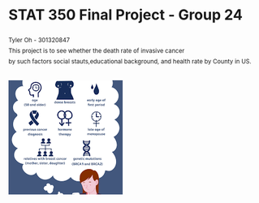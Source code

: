 # STAT 350 Final Project - Group 24
<sub>
Tyler Oh - 301320847<br/>
This project is to see whether the death rate of invasive cancer<br/>
by such factors social stauts,educational background, and health rate by County in US.
</sub><br/><br/>



![alt text](https://github.com/tylero-sfu/final-project/blob/main/cancer.png?raw=true)
